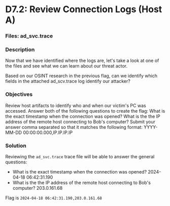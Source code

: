 # D7.2: Review Connection Logs (Host A)

### Files: ad_svc.trace

### Description
Now that we have identified where the logs are, let's take a look at one of the files and see what we can learn about our threat actor.

Based on our OSINT research in the previous flag, can we identify which fields in the attached ad_scv.trace log identify our attacker?

### Objectives
Review host artifacts to identify who and when our victim's PC was accessed. Answer both of the following questions to create the flag:
What is the exact timestamp when the connection was opened?
What is the the IP address of the remote host connecting to Bob's computer?
Submit your answer comma separated so that it matches the following format: YYYY-MM-DD 00:00:00.000,IP.IP.IP.IP

### Solution
Reviewing the `ad_svc.trace` trace file will be able to answer the general questions:
* What is the exact timestamp when the connection was opened? 2024-04-18 06:42:31.190 
* What is the the IP address of the remote host connecting to Bob's computer? 203.0.161.68

Flag is `2024-04-18 06:42:31.190,203.0.161.68`
